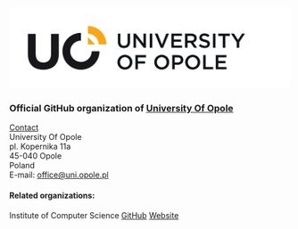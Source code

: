 <a href="https://uni.opole.pl/en">
    <picture>
        <source media="(prefers-color-scheme: dark)" srcset="https://github.com/TestOrganizationMM/.github/blob/28e0884e93dc2a0eb885d6e9acd208a1afe4f4c4/Logo/LOGO_UO_ENG%20(12).svg">
        <img alt="UniversityOfOpole" src="https://github.com/TestOrganizationMM/.github/blob/28e0884e93dc2a0eb885d6e9acd208a1afe4f4c4/Logo/LOGO_UO_ENG%20(2).svg">
    </picture>
</a>

### Official GitHub organization of [University Of Opole](https://uni.opole.pl/en)

[Contact](https://www.uni.opole.pl/page/en/396/)<br>
University Of Opole<br>
pl. Kopernika 11a<br>
45-040 Opole<br>
Poland<br>
E-mail: office@uni.opole.pl

#### Related organizations:<br>
Institute of Computer Science [GitHub](https://github.com/UniOpole-CS-Test/) [Website](https://informatyka.uni.opole.pl/)
